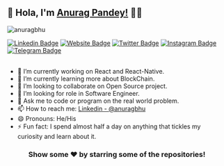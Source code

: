## :rainbow:  Hola, I'm [Anurag Pandey!](http://anuragbhu.github.io/) :eyes:👋

<p align="left"> <img src="https://komarev.com/ghpvc/?username=anuragbhu&label=visitors&color=blue&style=plastic" alt="anuragbhu" /> </p>

[![Linkedin Badge](https://img.shields.io/badge/-LinkedIn-0e76a8?style=flat-square&logo=Linkedin&logoColor=white)](https://www.linkedin.com/in/anuragbhu/)
[![Website Badge](https://img.shields.io/badge/Website-3b5998?style=flat-square&logo=google-chrome&logoColor=white)](http://anuragbhu.github.io/)
[![Twitter Badge](https://img.shields.io/badge/-Twitter-00acee?style=flat-square&logo=Twitter&logoColor=white)](https://twitter.com/anuragbhu18/)
[![Instagram Badge](https://img.shields.io/badge/-Instagram-e4405f?style=flat-square&logo=Instagram&logoColor=white)](https://www.instagram.com/anurag.bhu/)
[![Telegram Badge](https://img.shields.io/badge/-Telegram-0088cc?style=flat-square&logo=Telegram&logoColor=white)](https://t.me/anuragbhu/)
<br/>
<br/>

- 🔭 I’m currently working on React and React-Native.
- 🌱 I’m currently learning more about BlockChain.
- 👯 I’m looking to collaborate on Open Source project.
- 🤔 I’m looking for role in Software Engineer.
- 💬 Ask me to code or program on the real world problem.
- 📫 How to reach me: [Linkedin - @anuragbhu](https://www.linkedin.com/in/anuragbhu/)
- 😄 Pronouns: He/His
- ⚡ Fun fact: I spend almost half a day on anything that tickles my curiosity and learn about it.


<div align="center">

### Show some ❤️ by starring some of the repositories!

</div>

